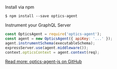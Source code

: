 Install via npm
```
$ npm install --save optics-agent
```
Instrument your GraphQL Server
```js
const OpticsAgent = require('optics-agent');
const agent = new OpticsAgent({ apiKey: '...' });
agent.instrumentSchema(executableSchema);
expressServer.use(agent.middleware());
context.opticsContext = agent.context(req);
```
[Read more: optics-agent-js on GitHub](https://github.com/apollostack/optics-agent-js)
